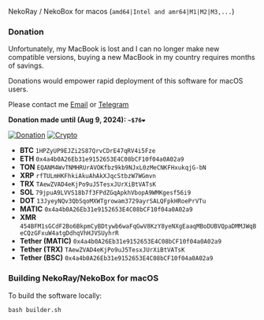 NekoRay / NekoBox for macos (`amd64|Intel and amr64|M1|M2|M3,...`)

### Donation

Unfortunately, my MacBook is lost and I can no longer make new compatible versions, buying a new MacBook in my country requires months of savings.

Donations would empower rapid deployment of this software for macOS users.

Please contact me [Email](mailto:naqdi.ab@gmail.com) or [Telegram](https://telegram.me/abbasnaqdi)

**Donation made until (Aug 9, 2024): `~$76❤️`**

[![Donation](https://img.shields.io/badge/Donation-blue)]() [![Crypto](https://img.shields.io/badge/Crypto-gray)]()
- **BTC**  `1HPZyUP9EJZi2S87QrvCDrE47qRV4i5Fze`
- **ETH** `0x4a4b0A26Eb31e9152653E4C08bCF10f04a0A02a9`
- **TON** `EQANM4WvTNMHRUrAVOKfbz9kb9NJxL0zMeCNKFHxukqjG-bN`
- **XRP** `rfTULmHKFhkiAkuAhAkXJqcStbzW7WGmvn`
- **TRX** `TAewZVAD4eKjPo9uJ5TesxJUrXiBtVATsK`
- **SOL** `79jpuA9LVVS18b7f3FPdZGqApkhVbopA9WMKgesf56i9`
- **DOT** `13JyeyNQv3QbSqoMXWTgrowam3729ayrSALQFpkHRoePrVTu`
- **MATIC** `0x4a4b0A26Eb31e9152653E4C08bCF10f04a0A02a9`
- **XMR** `454BFM1sGCdF2Bo6BkpmCyBDtywb6waFqGwV8KzY8yeNXgEaaqMBoDUBVQpaDMMJWqBeCQzGFxuW4atgDdhqVhHJVSUyhrR`
- **Tether (MATIC)** `0x4a4b0A26Eb31e9152653E4C08bCF10f04a0A02a9`
- **Tether (TRX)** `TAewZVAD4eKjPo9uJ5TesxJUrXiBtVATsK`
- **Tether (BSC)** `0x4a4b0A26Eb31e9152653E4C08bCF10f04a0A02a9`

### Building NekoRay/NekoBox for macOS

To build the software locally:

```
bash builder.sh
```
